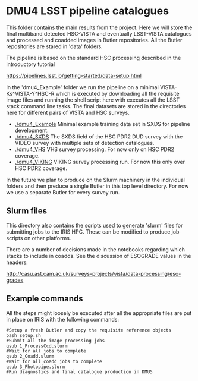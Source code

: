 # DMU4 LSST pipeline catalogues

This folder contains the main results from the project. Here we will store the final multiband detected HSC-VISTA and eventually LSST-VISTA catalogues and processed and coadded images in Butler repositories. All the Butler repositories are stared in 'data' folders.

The pipeline is based on the standard HSC processing described in the introductory tutorial

https://pipelines.lsst.io/getting-started/data-setup.html

In the 'dmu4_Example' folder we run the pipeline on a minimal VISTA-Ks^VISTA-Y^HSC-R which is executed by downloading all the requisite image files and running the shell script here with executes all the LSST stack command line tasks. The final datasets are stored in the directories here for different pairs of VISTA and HSC surveys.

- [./dmu4_Example](./dmu4_Example) Minimal example training data set in SXDS for pipeline development.
- [./dmu4_SXDS](./dmu4_VIDEO) The SXDS field of the HSC PDR2 DUD survey with the VIDEO survey with multiple sets of detection catalogues.
- [./dmu4_VHS](./dmu4_VHS) VHS survey processing. For now only on HSC PDR2 coverage.
- [./dmu4_VIKING](./dmu4_VIKING) VIKING survey processing run. For now this only over HSC PDR2 coverage.

In the future we plan to produce on the Slurm machinery in the individual folders and then preduce a single Butler in this top level directory. 
For now we use a separate Butler for every survey run.

## Slurm files
This directory also contains the scripts used to generate 'slurm' files for submitting jobs to the IRIS HPC. These can be modified to produce job scripts on other platforms.

There are a number of decisions made in the notebooks regarding which stacks to include in coadds. See the discussion of ESOGRADE values in the headers:

http://casu.ast.cam.ac.uk/surveys-projects/vista/data-processing/eso-grades

## Example commands

All the steps might loosely be executed after all the appropriate files are put in place  on IRIS with the following commands:

```Shell
#Setup a fresh Butler and copy the requisite reference objects
bash setup.sh
#Submit all the image processing jobs
qsub 1_ProcessCcd.slurm
#Wait for all jobs to complete
qsub 2_Coadd.slurm
#Wait for all coadd jobs to complete
qsub 3_Photopipe.slurm
#Run diagnostics and final catalogue production in DMU5
```